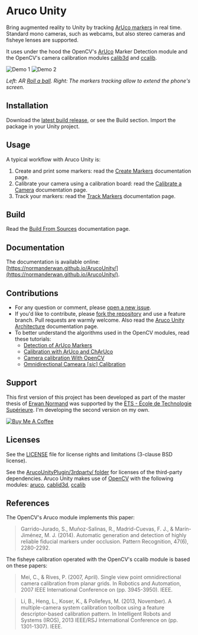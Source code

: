 # Aruco Unity

Bring augmented reality to Unity by tracking [ArUco markers](https://docs.opencv.org/master/d5/dae/tutorial_aruco_detection.html) in real time. Standard mono cameras, such as webcams, but also stereo cameras and fisheye lenses are supported.

It uses under the hood the OpenCV's [ArUco](http://docs.opencv.org/master/d9/d6a/group__aruco.html) Marker Detection module and the OpenCV's camera calibration modules [calib3d](http://docs.opencv.org/master/d9/d0c/group__calib3d.html) and [ccalib](http://docs.opencv.org/master/d3/ddc/group__ccalib.html).

![Demo 1](https://raw.githubusercontent.com/NormandErwan/ArucoUnity/master/docs/images/ar_roll_a_ball.gif)
![Demo 2](https://raw.githubusercontent.com/NormandErwan/ArucoUnity/master/docs/images/extended_phone_screen.gif)

*Left: AR [Roll a ball](https://unity3d.com/fr/learn/tutorials/s/roll-ball-tutorial). Right: The markers tracking allow to extend the phone's screen.*

## Installation

Download the [latest build release](https://github.com/NormandErwan/ArucoUnity/releases), or see the Build section. Import the package in your Unity project.

## Usage

A typical workflow with Aruco Unity is:

1. Create and print some markers: read the [Create Markers](https://normanderwan.github.io/ArucoUnity/articles/create-markers.html) documentation page.
2. Calibrate your camera using a calibration board: read the [Calibrate a Camera](https://normanderwan.github.io/ArucoUnity/articles/calibrate-a-camera.html) documentation page.
3. Track your markers: read the [Track Markers](https://normanderwan.github.io/ArucoUnity/articles/track-markers.html) documentation page.

## Build

Read the [Build From Sources](https://normanderwan.github.io/ArucoUnity/articles/build-from-sources.html) documentation page.

## Documentation

The documentation is available online: [https://normanderwan.github.io/ArucoUnity/](https://normanderwan.github.io/ArucoUnity/).

## Contributions

- For any question or comment, please [open a new issue](https://github.com/NormandErwan/ArucoUnity/issues/new).
- If you'd like to contribute, please [fork the repository](https://github.com/NormandErwan/ArucoUnity/fork) and use a feature branch. Pull requests are warmly welcome. Also read the [Aruco Unity Architecture](https://normanderwan.github.io/ArucoUnity/articles/aruco-unity-architecture.html) documentation page.
- To better understand the algorithms used in the OpenCV modules, read these tutorials:
  - [Detection of ArUco Markers](https://docs.opencv.org/master/d5/dae/tutorial_aruco_detection.html)
  - [Calibration with ArUco and ChArUco](https://docs.opencv.org/master/da/d13/tutorial_aruco_calibration.html)
  - [Camera calibration With OpenCV](https://docs.opencv.org/master/d4/d94/tutorial_camera_calibration.html)
  - [Omnidirectional Cameara [*sic*] Calibration](https://docs.opencv.org/master/dd/d12/tutorial_omnidir_calib_main.html)

## Support

This first version of this project has been developed as part of the master thesis of [Erwan Normand](https://ca.linkedin.com/in/normanderwan) was supported by the [ÉTS - École de Technologie Supérieure](https://www.etsmtl.ca/). I'm developing the second version on my own.

[![Buy Me A Coffee](https://www.buymeacoffee.com/assets/img/custom_images/white_img.png)](https://www.buymeacoffee.com/h48VU3fny)

## Licenses

See the [LICENSE](LICENSE) file for license rights and limitations (3-clause BSD license).

See the [ArucoUnityPlugin/3rdparty/ folder](ArucoUnityPlugin/3rdparty/) for licenses of the third-party dependencies. Aruco Unity makes use of [OpenCV](http://opencv.org/) with the following modules: [aruco](https://github.com/opencv/opencv_contrib/tree/master/modules/aruco), [cablid3d](http://docs.opencv.org/master/d9/d0c/group__calib3d.html), [ccalib](http://docs.opencv.org/master/d3/ddc/group__ccalib.html)

## References

The OpenCV's Aruco module implements this paper:

> Garrido-Jurado, S., Muñoz-Salinas, R., Madrid-Cuevas, F. J., & Marín-Jiménez, M. J. (2014). Automatic generation and detection of highly reliable fiducial markers under occlusion. Pattern Recognition, 47(6), 2280-2292.

The fisheye calibration operated with the OpenCV's ccalib module is based on these papers:

> Mei, C., & Rives, P. (2007, April). Single view point omnidirectional camera calibration from planar grids. In Robotics and Automation, 2007 IEEE International Conference on (pp. 3945-3950). IEEE.

> Li, B., Heng, L., Koser, K., & Pollefeys, M. (2013, November). A multiple-camera system calibration toolbox using a feature descriptor-based calibration pattern. In Intelligent Robots and Systems (IROS), 2013 IEEE/RSJ International Conference on (pp. 1301-1307). IEEE.